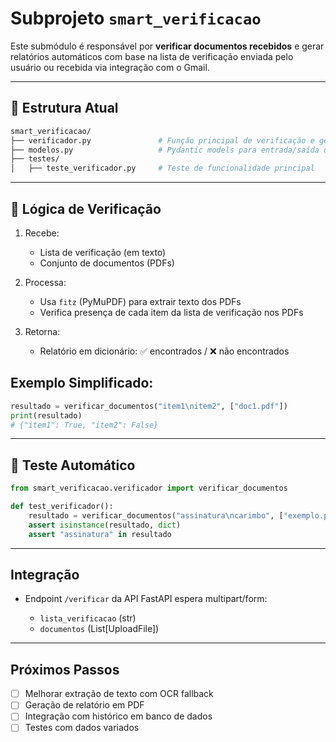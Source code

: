 # Subprojeto `smart_verificacao`

Este submódulo é responsável por **verificar documentos recebidos** e gerar relatórios automáticos com base na lista de verificação enviada pelo usuário ou recebida via integração com o Gmail.

---

## 📁 Estrutura Atual

```bash
smart_verificacao/
├── verificador.py               # Função principal de verificação e geração de relatório
├── modelos.py                   # Pydantic models para entrada/saída da API
├── testes/
│   ├── teste_verificador.py     # Teste de funcionalidade principal
```

---

## 🧠 Lógica de Verificação

1. Recebe:

   * Lista de verificação (em texto)
   * Conjunto de documentos (PDFs)

2. Processa:

   * Usa `fitz` (PyMuPDF) para extrair texto dos PDFs
   * Verifica presença de cada item da lista de verificação nos PDFs

3. Retorna:

   * Relatório em dicionário: ✅ encontrados / ❌ não encontrados

## Exemplo Simplificado:

```python
resultado = verificar_documentos("item1\nitem2", ["doc1.pdf"])
print(resultado)
# {"item1": True, "item2": False}
```

---

## 🔬 Teste Automático

```python
from smart_verificacao.verificador import verificar_documentos

def test_verificador():
    resultado = verificar_documentos("assinatura\ncarimbo", ["exemplo.pdf"])
    assert isinstance(resultado, dict)
    assert "assinatura" in resultado
```

---

## Integração

* Endpoint `/verificar` da API FastAPI espera multipart/form:

  * `lista_verificacao` (str)
  * `documentos` (List\[UploadFile])

---

## Próximos Passos

* [ ] Melhorar extração de texto com OCR fallback
* [ ] Geração de relatório em PDF
* [ ] Integração com histórico em banco de dados
* [ ] Testes com dados variados
